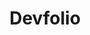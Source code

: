 ---
  title: Devfolio
  description: Devfolio is a platform tailored for developers to efficiently manage and showcase their portfolios. It offers a sleek, modern dashboard where users can store essential profile information, project details, and more. With both REST and GraphQL APIs, Devfolio provides flexible, seamless access to your data, making it easy to integrate with your frontend. The platform is powered by Laravel for the user-friendly dashboard, while the backend API is built on NestJS for scalability and performance.
  release: 2025
  tags: ["laravel", "vue", "fullstack", "dashboard", "postgresql", "nestjs", "typescript", "prisma"]
  job: fullstack
  type: project
---